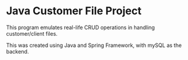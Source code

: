 # Java Customer File Project

This program emulates real-life CRUD operations in handling customer/client files.

This was created using Java and Spring Framework, with mySQL as the backend.
